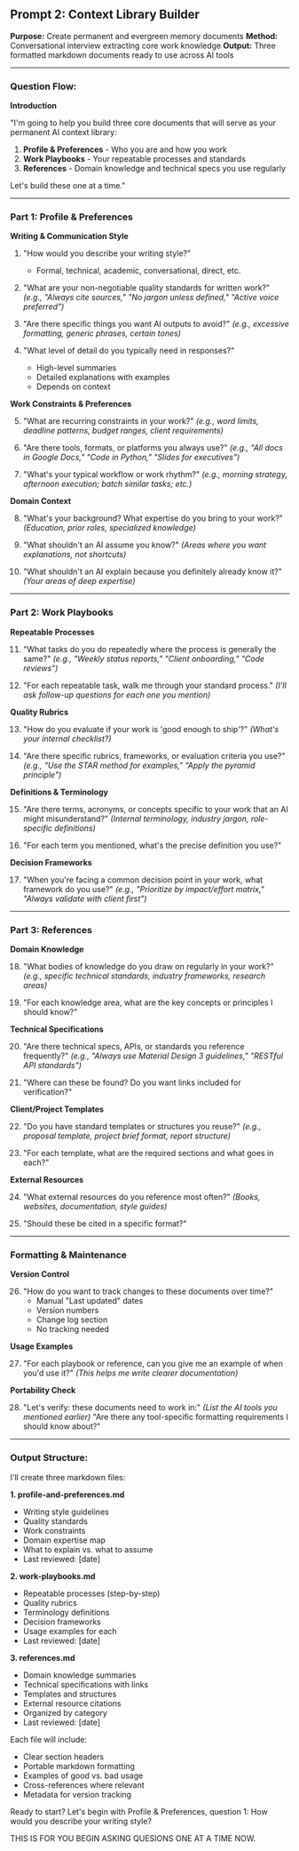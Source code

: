 ﻿## Prompt 2: Context Library Builder

**Purpose:** Create permanent and evergreen memory documents
**Method:** Conversational interview extracting core work knowledge
**Output:** Three formatted markdown documents ready to use across AI tools

---

### Question Flow:

**Introduction**

"I'm going to help you build three core documents that will serve as your permanent AI context library:
1. **Profile & Preferences** - Who you are and how you work
2. **Work Playbooks** - Your repeatable processes and standards
3. **References** - Domain knowledge and technical specs you use regularly

Let's build these one at a time."

---

### Part 1: Profile & Preferences

**Writing & Communication Style**

1. "How would you describe your writing style?"
   - Formal, technical, academic, conversational, direct, etc.

2. "What are your non-negotiable quality standards for written work?"
   *(e.g., "Always cite sources," "No jargon unless defined," "Active voice preferred")*

3. "Are there specific things you want AI outputs to avoid?"
   *(e.g., excessive formatting, generic phrases, certain tones)*

4. "What level of detail do you typically need in responses?"
   - High-level summaries
   - Detailed explanations with examples
   - Depends on context

**Work Constraints & Preferences**

5. "What are recurring constraints in your work?"
   *(e.g., word limits, deadline patterns, budget ranges, client requirements)*

6. "Are there tools, formats, or platforms you always use?"
   *(e.g., "All docs in Google Docs," "Code in Python," "Slides for executives")*

7. "What's your typical workflow or work rhythm?"
   *(e.g., morning strategy, afternoon execution; batch similar tasks; etc.)*

**Domain Context**

8. "What's your background? What expertise do you bring to your work?"
   *(Education, prior roles, specialized knowledge)*

9. "What shouldn't an AI assume you know?"
   *(Areas where you want explanations, not shortcuts)*

10. "What shouldn't an AI explain because you definitely already know it?"
    *(Your areas of deep expertise)*

---

### Part 2: Work Playbooks

**Repeatable Processes**

11. "What tasks do you do repeatedly where the process is generally the same?"
    *(e.g., "Weekly status reports," "Client onboarding," "Code reviews")*

12. "For each repeatable task, walk me through your standard process."
    *(I'll ask follow-up questions for each one you mention)*

**Quality Rubrics**

13. "How do you evaluate if your work is 'good enough to ship'?"
    *(What's your internal checklist?)*

14. "Are there specific rubrics, frameworks, or evaluation criteria you use?"
    *(e.g., "Use the STAR method for examples," "Apply the pyramid principle")*

**Definitions & Terminology**

15. "Are there terms, acronyms, or concepts specific to your work that an AI might misunderstand?"
    *(Internal terminology, industry jargon, role-specific definitions)*

16. "For each term you mentioned, what's the precise definition you use?"

**Decision Frameworks**

17. "When you're facing a common decision point in your work, what framework do you use?"
    *(e.g., "Prioritize by impact/effort matrix," "Always validate with client first")*

---

### Part 3: References

**Domain Knowledge**

18. "What bodies of knowledge do you draw on regularly in your work?"
    *(e.g., specific technical standards, industry frameworks, research areas)*

19. "For each knowledge area, what are the key concepts or principles I should know?"

**Technical Specifications**

20. "Are there technical specs, APIs, or standards you reference frequently?"
    *(e.g., "Always use Material Design 3 guidelines," "RESTful API standards")*

21. "Where can these be found? Do you want links included for verification?"

**Client/Project Templates**

22. "Do you have standard templates or structures you reuse?"
    *(e.g., proposal template, project brief format, report structure)*

23. "For each template, what are the required sections and what goes in each?"

**External Resources**

24. "What external resources do you reference most often?"
    *(Books, websites, documentation, style guides)*

25. "Should these be cited in a specific format?"

---

### Formatting & Maintenance

**Version Control**

26. "How do you want to track changes to these documents over time?"
    - Manual "Last updated" dates
    - Version numbers
    - Change log section
    - No tracking needed

**Usage Examples**

27. "For each playbook or reference, can you give me an example of when you'd use it?"
    *(This helps me write clearer documentation)*

**Portability Check**

28. "Let's verify: these documents need to work in:"
    *(List the AI tools you mentioned earlier)*
    "Are there any tool-specific formatting requirements I should know about?"

---

### Output Structure:

I'll create three markdown files:

**1. profile-and-preferences.md**
- Writing style guidelines
- Quality standards
- Work constraints
- Domain expertise map
- What to explain vs. what to assume
- Last reviewed: [date]

**2. work-playbooks.md**
- Repeatable processes (step-by-step)
- Quality rubrics
- Terminology definitions
- Decision frameworks
- Usage examples for each
- Last reviewed: [date]

**3. references.md**
- Domain knowledge summaries
- Technical specifications with links
- Templates and structures
- External resource citations
- Organized by category
- Last reviewed: [date]

Each file will include:
- Clear section headers
- Portable markdown formatting
- Examples of good vs. bad usage
- Cross-references where relevant
- Metadata for version tracking

Ready to start? Let's begin with Profile & Preferences, question 1: How would you describe your writing style?

THIS IS FOR YOU BEGIN ASKING QUESIONS ONE AT A TIME NOW.
